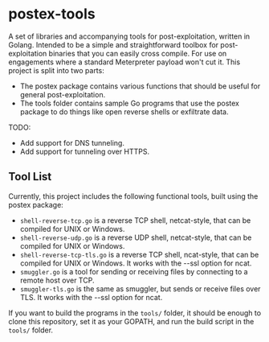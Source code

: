 # postex-tools

A set of libraries and accompanying tools for post-exploitation, written in Golang. Intended to be a simple and straightforward toolbox for post-exploitation binaries that you can easily cross compile. For use on engagements where a standard Meterpreter payload won't cut it. This project is split into two parts:

- The postex package contains various functions that should be useful for general post-exploitation.
- The tools folder contains sample Go programs that use the postex package to do things like open reverse shells or exfiltrate data.

TODO:

- Add support for DNS tunneling.
- Add support for tunneling over HTTPS.

## Tool List

Currently, this project includes the following functional tools, built using the postex package:

- `shell-reverse-tcp.go` is a reverse TCP shell, netcat-style, that can be compiled for UNIX or Windows.
- `shell-reverse-udp.go` is a reverse UDP shell, netcat-style, that can be compiled for UNIX or Windows.
- `shell-reverse-tcp-tls.go` is a reverse TCP shell, ncat-style, that can be compiled for UNIX or Windows. It works with the --ssl option for ncat.
- `smuggler.go` is a tool for sending or receiving files by connecting to a remote host over TCP.
- `smuggler-tls.go` is the same as smuggler, but sends or receive files over TLS. It works with the --ssl option for ncat.

If you want to build the programs in the `tools/` folder, it should be enough to clone this repository, set it as your GOPATH, and run the build script in the `tools/` folder.
